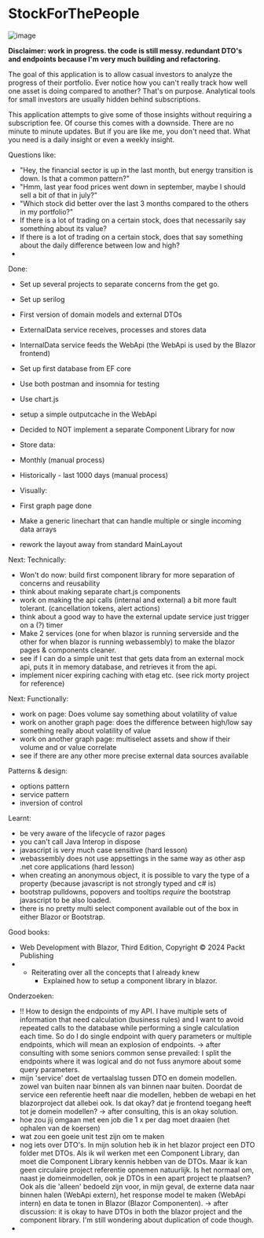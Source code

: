 # StockForThePeople

![image](https://github.com/user-attachments/assets/c8fd008c-c813-4f7e-aa77-1330fa85458e)


**Disclaimer: work in progress. the code is still messy. redundant DTO's and endpoints because I'm very much building and refactoring.**

The goal of this application is to allow casual investors to analyze the progress of their portfolio.
Ever notice how you can't really track how well one asset is doing compared to another? That's on purpose.
Analytical tools for small investors are usually hidden behind subscriptions.

This application attempts to give some of those insights without requiring a subscription fee.
Of course this comes with a downside. There are no minute to minute updates.
But if you are like me, you don't need that. What you need is a daily insight or even a weekly insight.

Questions like: 
- "Hey, the financial sector is up in the last month, but energy transition is down. Is that a common pattern?"
- "Hmm, last year food prices went down in september, maybe I should sell a bit of that in july?"
- "Which stock did better over the last 3 months compared to the others in my portfolio?"
- If there is a lot of trading on a certain stock, does that necessarily say something about its value?
- If there is a lot of trading on a certain stock, does that say something about the daily difference between low and high?
- 


Done:
- Set up several projects to separate concerns from the get go.
- Set up serilog
- First version of domain models and external DTOs
- ExternalData service receives, processes and stores data
- InternalData service feeds the WebApi (the WebApi is used by the Blazor frontend)
- Set up first database from EF core
- Use both postman and insomnia for testing
- Use chart.js
- setup a simple outputcache in the WebApi
- Decided to NOT implement a separate Component Library for now

- Store data:
- Monthly (manual process)
- Historically - last 1000 days (manual process)

- Visually:
- First graph page done
- Make a generic linechart that can handle multiple or single incoming data arrays
- rework the layout away from standard MainLayout

Next:
Technically:

- Won't do now: build first component library for more separation of concerns and reusability
- think about making separate chart.js components
- work on making the api calls (internal and external) a bit more fault tolerant. (cancellation tokens, alert actions)
- think about a good way to have the external update service just trigger on a (?) timer
- Make 2 services (one for when blazor is running serverside and the other for when blazor is running webassembly) to make the blazor pages & components cleaner.
- see if I can do a simple unit test that gets data from an external mock api, puts it in memory database, and retrieves it from the api.
- implement nicer expiring caching with etag etc. (see rick morty project for reference)

Next:
Functionally:
- work on page: Does volume say something about volatility of value
- work on another graph page: does the difference between high/low say something really about volatility of value
- work on another graph page: multiselect assets and show if their volume and or value correlate
- see if there are any other more precise external data sources available

Patterns & design:
- options pattern
- service pattern
- inversion of control

Learnt:
- be very aware of the lifecycle of razor pages
- you can't call Java Interop in dispose
- javascript is very much case sensitive (hard lesson)
- webassembly does not use appsettings in the same way as other asp .net core applications (hard lesson)
- when creating an anonymous object, it is possible to vary the type of a property (because javascript is not strongly typed and c# is)
- bootstrap pulldowns, popovers and tooltips *require* the bootstrap javascript to be also loaded.
- there is no pretty multi select component available out of the box in either Blazor or Bootstrap.

Good books:
- Web Development with Blazor, Third Edition, Copyright © 2024 Packt Publishing
- - Reiterating over all the concepts that I already knew
	- Explained how to setup a component library in blazor.

 
Onderzoeken:
- !! How to design the endpoints of my API. I have multiple sets of information that need calculation (business rules) and I want to avoid repeated calls to the database while performing a single calculation each time. So do I do single endpoint with query parameters or multiple endpoints, which will mean an explosion of endpoints. -> after consulting with some seniors common sense prevailed: I split the endpoints where it was logical and do not fuss anymore about some query parameters.
- mijn 'service' doet de vertaalslag tussen DTO en domein modellen. zowel van buiten naar binnen als van binnen naar buiten. Doordat de service een referentie heeft naar die modellen, hebben de webapi en het blazorproject dat allebei ook. Is dat okay? dat je frontend toegang heeft tot je domein modellen? -> after consulting, this is an okay solution.
- hoe zou jij omgaan met een job die 1 x per dag moet draaien (het ophalen van de koersen)
- wat zou een goeie unit test zijn om te maken
- nog iets over DTO's. In mijn solution heb ik in het blazor project een DTO folder met DTOs. Als ik wil werken met een Component Library, dan moet die Component Library kennis hebben van de DTOs. Maar ik kan geen circulaire project referentie opnemen natuurlijk. Is het normaal om, naast je domeinmodellen, ook je DTOs in een apart project te plaatsen? Ook als die 'alleen' bedoeld zijn voor, in mijn geval, de externe data naar binnen halen (WebApi extern), het response model te maken (WebApi intern) en data te tonen in Blazor (Blazor Componenten). -> after discussion: it is okay to have DTOs in both the blazor project and the component library. I'm still wondering about duplication of code though.
- 
